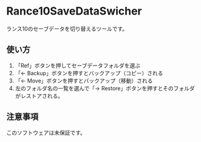 # Rance10SaveDataSwicher
ランス10のセーブデータを切り替えるツールです。

## 使い方

1. 「Ref」ボタンを押してセーブデータフォルダを選ぶ
2. 「<- Backup」ボタンを押すとバックアップ（コピー）される
3. 「<- Move」ボタンを押すとバックアップ（移動）される
4. 左のフォルダ名の一覧を選んで「-> Restore」ボタンを押すとそのフォルダがレストアされる。

## 注意事項

このソフトウェアは未保証です。
